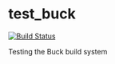# test_buck

[![Build Status](https://travis-ci.org/testing-in-chrome/test_buck.svg?branch=master)](https://travis-ci.org/testing-in-chrome/test_buck)

Testing the Buck build system
